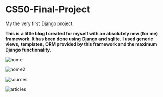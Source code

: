 # CS50-Final-Project

My the very first Django project.

**This is a little blog I created for myself with an absolutely new (for me) framework. It has been done using Django and sqlite. I used generic views, templates,**
**ORM provided by this framework and the maximum Django functionality.**


![home](https://user-images.githubusercontent.com/64800542/152142017-34190c2b-b9a8-40e2-b055-4e7daabd2635.png)


![home2](https://user-images.githubusercontent.com/64800542/152142024-06a7633a-3b1d-432d-996d-3e3e864afebf.png)


![sources](https://user-images.githubusercontent.com/64800542/152142041-b38becbf-7a84-450f-9e0e-64863f452dec.png)


![articles](https://user-images.githubusercontent.com/64800542/152142049-ff908bdb-0f1f-4137-8caf-33864e10da06.png)
